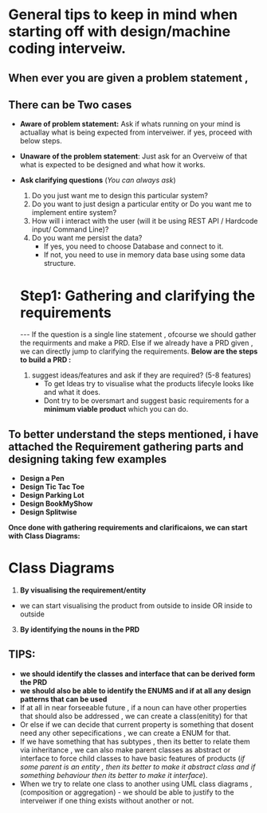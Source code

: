 # General tips to keep in mind when starting off with design/machine coding interveiw.
## When ever you are given a problem statement , 
## There can be Two cases 
- **Aware of problem statement:**
    Ask if whats running on your mind is actuallay what is being expected from interveiwer.
    if yes, proceed with below steps.
- **Unaware of the problem statement**:
    Just ask for an Overveiw of that what is expected to be designed and what how it works.

- **Ask clarifying questions** (*You can always ask*)
  1. Do you just want me to design this particular system?
  2. Do you want to just design a particular entity or Do you want me to implement entire system?
  3. How will i interact with the user (will it be using REST API / Hardcode input/ Command Line)?
  4. Do you want me persist the data?
     - If yes, you need to choose Database and connect to it.
     - If not, you need to use in memory data base using some data structure.
    
  # Step1: Gathering and clarifying the requirements
  --- If the question is a single line statement , ofcourse we should gather the requirments and make a PRD. Else if we already have a PRD given , we can directly jump to clarifying the requirements.
  **Below are the steps to build a PRD :**
    1. suggest ideas/features and ask if they are required? (5-8 features)
        - To get Ideas try to visualise what the products lifecyle looks like and what it does.
        - Dont try to be oversmart and suggest basic requirements for a **minimum viable product** which you can do.
## **To better understand the steps mentioned, i have attached the Requirement gathering parts and designing taking few examples**
- **Design a Pen**
- **Design Tic Tac Toe**
- **Design Parking Lot**
- **Design BookMyShow**
- **Design Splitwise**

**Once done with gathering requirements and clarificaions, we can start with Class Diagrams:**
# Class Diagrams

1. **By visualising the requirement/entity**
  - we can start visualising the product from outside to inside OR inside to outside
3. **By identifying the nouns in the PRD**

## TIPS:
- **we should identify the classes and interface that can be derived form the PRD**
- **we should also be able to identify the ENUMS and if at all any design patterns that can be used**
- If at all in near forseeable future , if a noun can have other properties that should also be addressed , we can create a class(enitity) for that
- Or else if we can decide that current property is something that dosent need any other sepecifications , we can create a ENUM for that.
- If we have something that has subtypes , then its better to relate them via inheritance , we can also make parent classes as abstract or
interface to force child classes to have basic features of products (*if some parent is an entity , then its better to make it abstract class and if something
behaviour then its better to make it interface*).
- When we try to relate one class to another using UML class diagrams ,(composition or aggregation) - we should be able to justify to the interveiwer if one thing exists without another or not.

























